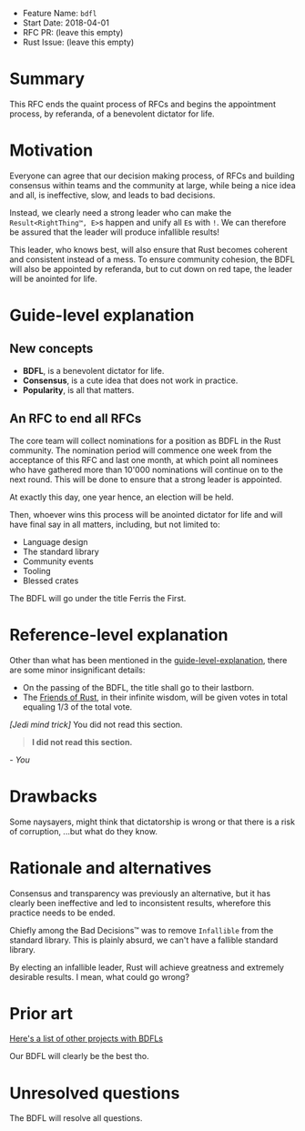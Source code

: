 - Feature Name: `bdfl`
- Start Date: 2018-04-01
- RFC PR: (leave this empty)
- Rust Issue: (leave this empty)

# Summary
[summary]: #summary

This RFC ends the quaint process of RFCs and begins the appointment process,
by referanda, of a benevolent dictator for life.

# Motivation
[motivation]: #motivation

Everyone can agree that our decision making process,
of RFCs and building consensus within teams and the community at large,
while being a nice idea and all,
is ineffective, slow, and leads to bad decisions.

Instead, we clearly need a strong leader who can make the
`Result<RightThing™, E>`s happen and unify all `E`s with `!`.
We can therefore be assured that the leader will produce infallible results!

This leader, who knows best,
will also ensure that Rust becomes coherent and consistent instead of a mess.
To ensure community cohesion, the BDFL will also be appointed by referanda,
but to cut down on red tape, the leader will be anointed for life.

# Guide-level explanation
[guide-level-explanation]: #guide-level-explanation

## New concepts

- **BDFL**, is a benevolent dictator for life.
- **Consensus**, is a cute idea that does not work in practice.
- **Popularity**, is all that matters.

## An RFC to end all RFCs

The core team will collect nominations for a position as BDFL in the Rust community.
The nomination period will commence one week from the acceptance of this RFC
and last one month, at which point all nominees who have gathered more than
10'000 nominations will continue on to the next round.
This will be done to ensure that a strong leader is appointed.

At exactly this day, one year hence, an election will be held.

Then, whoever wins this process will be anointed dictator for life and will
have final say in all matters, including, but not limited to:

- Language design
- The standard library
- Community events
- Tooling
- Blessed crates

The BDFL will go under the title Ferris the First.

# Reference-level explanation
[reference-level-explanation]: #reference-level-explanation

Other than what has been mentioned in the [guide-level-explanation],
there are some minor insignificant details:

- On the passing of the BDFL, the title shall go to their lastborn.
- The [Friends of Rust](https://www.rust-lang.org/en-US/friends.html), in their
infinite wisdom, will be given votes in total equaling 1/3 of the total vote.

*[Jedi mind trick]* You did not read this section.

> **I did not read this section.**

*\- You*

# Drawbacks
[drawbacks]: #drawbacks

[RFC 1068]: https://github.com/rust-lang/rfcs/pull/1068

Some naysayers, might think that dictatorship is wrong or that there is a risk
of corruption, ...but what do they know.

# Rationale and alternatives
[alternatives]: #alternatives

Consensus and transparency was previously an alternative,
but it has clearly been ineffective and led to inconsistent results,
wherefore this practice needs to be ended.

Chiefly among the Bad Decisions™ was to remove `Infallible` from the standard
library. This is plainly absurd, we can't have a fallible standard library.

By electing an infallible leader, Rust will achieve greatness
and extremely desirable results. I mean, what could go wrong?

# Prior art
[prior-art]: #prior-art

[Here's a list of other projects with BDFLs](https://en.wikipedia.org/wiki/Benevolent_dictator_for_life)

Our BDFL will clearly be the best tho.

# Unresolved questions
[unresolved]: #unresolved-questions

The BDFL will resolve all questions.